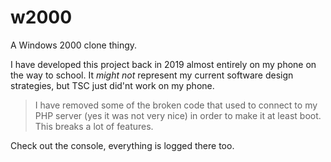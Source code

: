 # w2000
A Windows 2000 clone thingy.

I have developed this project back in 2019 almost entirely on my phone on the way to school. It *might not* represent my current software design strategies, but TSC just did'nt work on my phone.

> I have removed some of the broken code that used to connect to my PHP server (yes it was not very nice) in order to make it at least boot. This breaks a lot of features.

Check out the console, everything is logged there too.
